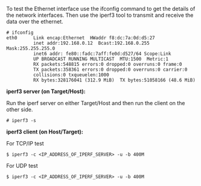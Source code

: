 To test the Ethernet interface use the ifconfig command to get the details of the network interfaces. Then use the iperf3 tool to transmit and receive the data over the ethernet.

    # ifconfig
    eth0      Link encap:Ethernet  HWaddr f8:dc:7a:0d:d5:27
              inet addr:192.168.0.12  Bcast:192.168.0.255  Mask:255.255.255.0
              inet6 addr: fe80::fadc:7aff:fe0d:d527/64 Scope:Link
              UP BROADCAST RUNNING MULTICAST  MTU:1500  Metric:1
              RX packets:548815 errors:0 dropped:0 overruns:0 frame:0
              TX packets:358361 errors:0 dropped:0 overruns:0 carrier:0
              collisions:0 txqueuelen:1000
              RX bytes:328176041 (312.9 MiB)  TX bytes:51058166 (48.6 MiB)

**iperf3 server (on Target/Host):**

Run the iperf server on either Target/Host and then run the client on the other side.
    
    # iperf3 -s

**iperf3 client (on Host/Target):**

For TCP/IP test

    $ iperf3 -c <IP_ADDRESS_OF_IPERF_SERVER> -u -b 400M

For UDP test

    $ iperf3 -c <IP_ADDRESS_OF_IPERF_SERVER> -u -b 400M
